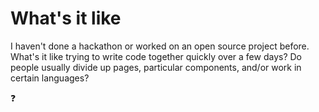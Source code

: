# What's it like

I haven't done a hackathon or worked on an open source project before. What's it like trying to write code together quickly over a few days? Do people usually divide up pages, particular components, and/or work in certain languages? 

:question: 